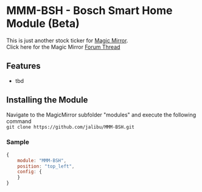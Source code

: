 # MMM-BSH - Bosch Smart Home Module (Beta)
This is just another stock ticker for [Magic Mirror](https://magicmirror.builders/).  
Click here for the Magic Mirror [Forum Thread](https://forum.magicmirror.builders/topic/12507/mmm-jast-just-another-stock-ticker)


## Features
- tbd

## Installing the Module
Navigate to the MagicMirror subfolder "modules" and execute the following command  
`git clone https://github.com/jalibu/MMM-BSH.git`

### Sample
```javascript
{
	module: "MMM-BSH",
	position: "top_left",
	config: {
	}
}
```
